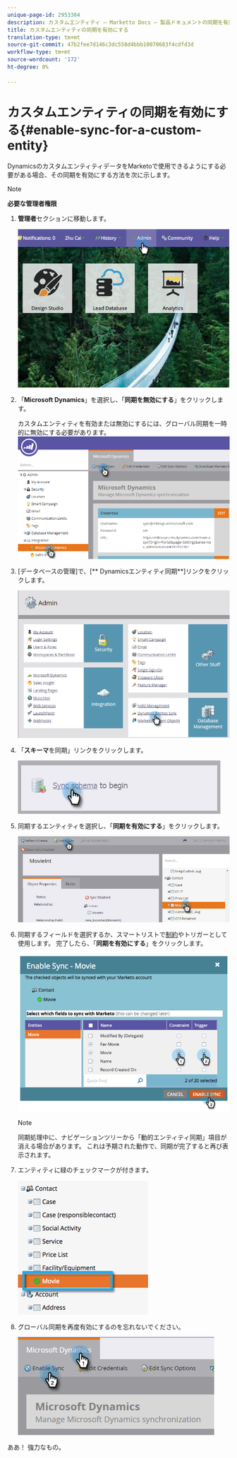 ```yaml
---
unique-page-id: 2953384
description: カスタムエンティティ — Marketto Docs — 製品ドキュメントの同期を有効にする
title: カスタムエンティティの同期を有効にする
translation-type: tm+mt
source-git-commit: 47b2fee7d146c3dc558d4bbb10070683f4cdfd3d
workflow-type: tm+mt
source-wordcount: '172'
ht-degree: 0%

---
```



# カスタムエンティティの同期を有効にする{#enable-sync-for-a-custom-entity}

DynamicsのカスタムエンティティデータをMarketoで使用できるようにする必要がある場合、その同期を有効にする方法を次に示します。

>[!NOTE]
>
>**必要な管理者権限**

1. **管理者**&#x200B;セクションに移動します。

   ![](assets/image2014-10-20-14-3a32-3a16.png)

1. 「**Microsoft Dynamics**」を選択し、「**同期を無効にする**」をクリックします。

   カスタムエンティティを有効または無効にするには、グローバル同期を一時的に無効にする必要があります。
   ![](assets/image2015-11-10-9-3a0-3a6.png)

1. [データベースの管理]で、[** Dynamicsエンティティ同期**]リンクをクリックします。

   ![](assets/image2015-11-10-9-3a6-3a55.png)

1. 「**スキーマ**&#x200B;を同期」リンクをクリックします。

   ![](assets/image2015-11-10-9-3a41-3a37.png)

1. 同期するエンティティを選択し、「**同期を有効にする**」をクリックします。

   ![](assets/image2015-11-10-9-3a44-3a35.png)

1. 同期するフィールドを選択するか、スマートリストで[制約](../../../../../product-docs/core-marketo-concepts/smart-lists-and-static-lists/using-smart-lists/add-a-constraint-to-a-smart-list-filter.md)やトリガーとして使用します。 完了したら、「**同期を有効にする**」をクリックします。

   ![](assets/image2014-10-20-14-3a32-3a55.png)

   >[!NOTE]
   >
   >同期処理中に、ナビゲーションツリーから「動的エンティティ同期」項目が消える場合があります。 これは予期された動作で、同期が完了すると再び表示されます。

1. エンティティに緑のチェックマークが付きます。

   ![](assets/image2014-10-20-14-3a33-3a4.png)

1. グローバル同期を再度有効にするのを忘れないでください。

   ![](assets/image2015-11-10-9-3a48-3a35.png)

ああ！ 強力なもの。
